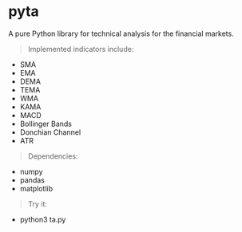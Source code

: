 # pyta

A pure Python library for technical analysis for the financial markets.

> Implemented indicators include:
- SMA
- EMA
- DEMA
- TEMA
- WMA
- KAMA
- MACD
- Bollinger Bands
- Donchian Channel
- ATR

> Dependencies:
- numpy
- pandas
- matplotlib

> Try it:
- python3 ta.py
